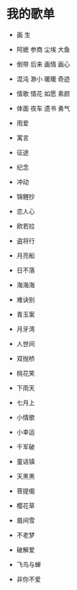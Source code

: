 # 我的歌单
- 画                         生                      

- 阿嬷             参商             尘埃             大鱼
- 倒带             后来             画情             画心                
- 混沌             渺小             暖暖             奇迹                       
- 情歌             情花             如愿             素颜           
- 体面             夜车             遗书             勇气                                                 
- 雨爱
- 寓言                                    
- 征途
- 纪念                                    
- 冲动
- 锦鲤抄                                 
- 恋人心
- 欧若拉                                 
- 盗将行
- 月亮船                                 
- 日不落
- 海海海                                 
- 难诀别
- 青玉案                                 
- 月牙湾
- 人世间                                 
- 双抛桥
- 桃花笑                                 
- 下雨天
- 七月上                                 
- 小情歌
- 小幸运                                 
- 千军破
- 童话镇                                 
- 天黑黑
- 菩提偈                                 
- 樱花草
- 眉间雪                                 
- 不老梦
- 破解爱                                 
- 飞鸟与蝉                              
- 非你不爱